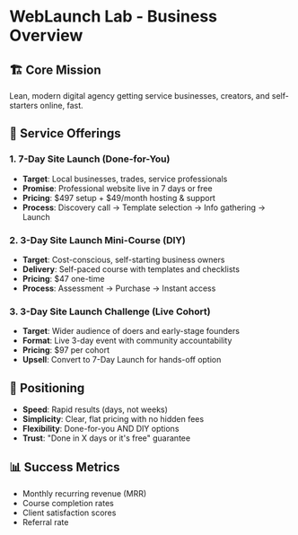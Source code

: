 # WebLaunch Lab - Business Overview

## 🏗️ Core Mission
Lean, modern digital agency getting service businesses, creators, and self-starters online, fast.

## 💼 Service Offerings

### 1. 7-Day Site Launch (Done-for-You)
- **Target**: Local businesses, trades, service professionals
- **Promise**: Professional website live in 7 days or free
- **Pricing**: $497 setup + $49/month hosting & support
- **Process**: Discovery call → Template selection → Info gathering → Launch

### 2. 3-Day Site Launch Mini-Course (DIY)
- **Target**: Cost-conscious, self-starting business owners
- **Delivery**: Self-paced course with templates and checklists
- **Pricing**: $47 one-time
- **Process**: Assessment → Purchase → Instant access

### 3. 3-Day Site Launch Challenge (Live Cohort)
- **Target**: Wider audience of doers and early-stage founders
- **Format**: Live 3-day event with community accountability
- **Pricing**: $97 per cohort
- **Upsell**: Convert to 7-Day Launch for hands-off option

## 🎯 Positioning
- **Speed**: Rapid results (days, not weeks)
- **Simplicity**: Clear, flat pricing with no hidden fees
- **Flexibility**: Done-for-you AND DIY options
- **Trust**: "Done in X days or it's free" guarantee

## 📊 Success Metrics
- Monthly recurring revenue (MRR)
- Course completion rates
- Client satisfaction scores
- Referral rate